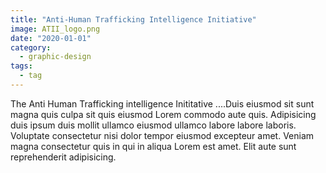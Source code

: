 ```yaml
---
title: "Anti-Human Trafficking Intelligence Initiative"
image: ATII_logo.png
date: "2020-01-01"
category:
  - graphic-design
tags:
  - tag
---
```


The Anti Human Trafficking intelligence Inititative ....Duis eiusmod sit sunt magna quis culpa sit quis eiusmod Lorem commodo aute quis. Adipisicing duis ipsum duis mollit ullamco eiusmod ullamco labore labore laboris. Voluptate consectetur nisi dolor tempor eiusmod excepteur amet. Veniam magna consectetur quis in qui in aliqua Lorem est amet. Elit aute sunt reprehenderit adipisicing.

